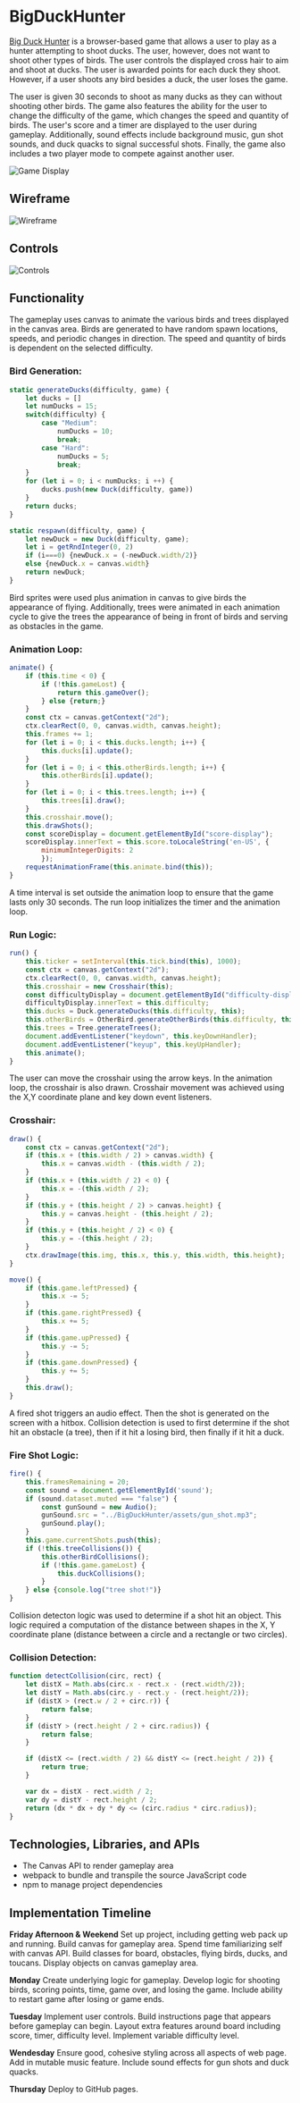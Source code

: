 # BigDuckHunter

[Big Duck Hunter](https://stevenpaalz.github.io/BigDuckHunter/) is a browser-based game that allows a user to play as a hunter attempting to shoot ducks. The user, however, does not want to shoot other types of birds. The user controls the displayed cross hair to aim and shoot at ducks. The user is awarded points for each duck they shoot. However, if a user shoots any bird besides a duck, the user loses the game.

The user is given 30 seconds to shoot as many ducks as they can without shooting other birds. The game also features the ability for the user to change the difficulty of the game, which changes the speed and quantity of birds. The user's score and a timer are displayed to the user during gameplay. Additionally, sound effects include background music, gun shot sounds, and duck quacks to signal successful shots. Finally, the game also includes a two player mode to compete against another user.

![Game Display](./assets/game_display_readme.png)


## Wireframe

![Wireframe](./assets/wireframe.png)


## Controls

![Controls](./assets/controls_readme.png)

## Functionality

The gameplay uses canvas to animate the various birds and trees displayed in the canvas area. Birds are generated to have random spawn locations, speeds, and periodic changes in direction. The speed and quantity of birds is dependent on the selected difficulty.
### Bird Generation:
```js    
static generateDucks(difficulty, game) {
    let ducks = []
    let numDucks = 15;
    switch(difficulty) {
        case "Medium":
            numDucks = 10;
            break;
        case "Hard":
            numDucks = 5;
            break;
    }
    for (let i = 0; i < numDucks; i ++) {
        ducks.push(new Duck(difficulty, game))
    }
    return ducks;
}

static respawn(difficulty, game) {
    let newDuck = new Duck(difficulty, game);
    let i = getRndInteger(0, 2)
    if (i===0) {newDuck.x = (-newDuck.width/2)}
    else {newDuck.x = canvas.width}
    return newDuck;
}
```

Bird sprites were used plus animation in canvas to give birds the appearance of flying. Additionally, trees were animated in each animation cycle to give the trees the appearance of being in front of birds and serving as obstacles in the game.
### Animation Loop:
```js
animate() {
    if (this.time < 0) {
        if (!this.gameLost) {
            return this.gameOver();
        } else {return;}
    }
    const ctx = canvas.getContext("2d");
    ctx.clearRect(0, 0, canvas.width, canvas.height);
    this.frames += 1;
    for (let i = 0; i < this.ducks.length; i++) {
        this.ducks[i].update();
    }
    for (let i = 0; i < this.otherBirds.length; i++) {
        this.otherBirds[i].update();
    }
    for (let i = 0; i < this.trees.length; i++) {
        this.trees[i].draw();
    }
    this.crosshair.move();
    this.drawShots();
    const scoreDisplay = document.getElementById("score-display");
    scoreDisplay.innerText = this.score.toLocaleString('en-US', {
        minimumIntegerDigits: 2
        });
    requestAnimationFrame(this.animate.bind(this));
}
```

A time interval is set outside the animation loop to ensure that the game lasts only 30 seconds. The run loop initializes the timer and the animation loop.
### Run Logic: 
```js
run() {
    this.ticker = setInterval(this.tick.bind(this), 1000);
    const ctx = canvas.getContext("2d");
    ctx.clearRect(0, 0, canvas.width, canvas.height);
    this.crosshair = new Crosshair(this);
    const difficultyDisplay = document.getElementById("difficulty-display");
    difficultyDisplay.innerText = this.difficulty;
    this.ducks = Duck.generateDucks(this.difficulty, this);
    this.otherBirds = OtherBird.generateOtherBirds(this.difficulty, this);
    this.trees = Tree.generateTrees();
    document.addEventListener("keydown", this.keyDownHandler);
    document.addEventListener("keyup", this.keyUpHandler);
    this.animate();
}
```

The user can move the crosshair using the arrow keys. In the animation loop, the crosshair is also drawn. Crosshair movement was achieved using the X,Y coordinate plane and key down event listeners.
### Crosshair: 
```js
draw() {
    const ctx = canvas.getContext("2d");
    if (this.x + (this.width / 2) > canvas.width) {
        this.x = canvas.width - (this.width / 2);
    }
    if (this.x + (this.width / 2) < 0) {
        this.x = -(this.width / 2);
    }
    if (this.y + (this.height / 2) > canvas.height) {
        this.y = canvas.height - (this.height / 2);
    }
    if (this.y + (this.height / 2) < 0) {
        this.y = -(this.height / 2);
    }
    ctx.drawImage(this.img, this.x, this.y, this.width, this.height);
}

move() {
    if (this.game.leftPressed) {
        this.x -= 5;
    }
    if (this.game.rightPressed) {
        this.x += 5;
    }
    if (this.game.upPressed) {
        this.y -= 5;
    }
    if (this.game.downPressed) {
        this.y += 5;
    }
    this.draw();
}
```

A fired shot triggers an audio effect. Then the shot is generated on the screen with a hitbox. Collision detection is used to first determine if the shot hit an obstacle (a tree), then if it hit a losing bird, then finally if it hit a duck.
### Fire Shot Logic:
```js
fire() {
    this.framesRemaining = 20;
    const sound = document.getElementById('sound');
    if (sound.dataset.muted === "false") {
        const gunSound = new Audio();
        gunSound.src = "../BigDuckHunter/assets/gun_shot.mp3";
        gunSound.play();
    }
    this.game.currentShots.push(this);
    if (!this.treeCollisions()) {
        this.otherBirdCollisions();
        if (!this.game.gameLost) {
            this.duckCollisions();
        }
    } else {console.log("tree shot!")}
}
```

Collision detecton logic was used to determine if a shot hit an object. This logic required a computation of the distance between shapes in the X, Y coordinate plane (distance between a circle and a rectangle or two circles).
### Collision Detection:
```js
function detectCollision(circ, rect) {
    let distX = Math.abs(circ.x - rect.x - (rect.width/2));
    let distY = Math.abs(circ.y - rect.y - (rect.height/2));
    if (distX > (rect.w / 2 + circ.r)) {
        return false;
    }
    if (distY > (rect.height / 2 + circ.radius)) {
        return false;
    }

    if (distX <= (rect.width / 2) && distY <= (rect.height / 2)) {
        return true;
    }

    var dx = distX - rect.width / 2;
    var dy = distY - rect.height / 2;
    return (dx * dx + dy * dy <= (circ.radius * circ.radius));
}
```

## Technologies, Libraries, and APIs

- The Canvas API to render gameplay area
- webpack to bundle and transpile the source JavaScript code
- npm to manage project dependencies

## Implementation Timeline

**Friday Afternoon & Weekend**
Set up project, including getting web pack up and running. Build canvas for gameplay area. Spend time familiarizing self with canvas API. Build classes for board, obstacles, flying birds, ducks, and toucans. Display objects on canvas gameplay area.

**Monday**
Create underlying logic for gameplay. Develop logic for shooting birds, scoring points, time, game over, and losing the game. Include ability to restart game after losing or game ends.

**Tuesday**
Implement user controls. Build instructions page that appears before gameplay can begin. Layout extra features around board including score, timer, difficulty level. Implement variable difficulty level.

**Wendesday**
Ensure good, cohesive styling across all aspects of web page. Add in mutable music feature. Include sound effects for gun shots and duck quacks.

**Thursday**
Deploy to GitHub pages. 
